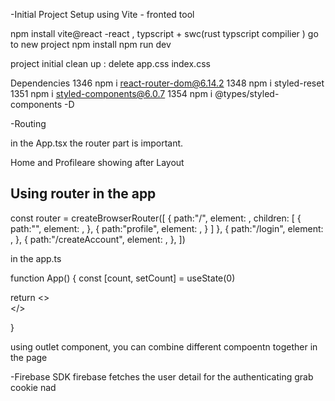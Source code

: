 
-Initial Project Setup
using Vite -  fronted tool


npm install vite@react
-react , typscript + swc(rust typscript compilier )
go to new project 
npm install
npm run dev

project initial clean up : delete app.css index.css



Dependencies 
 1346  npm i react-router-dom@6.14.2
 1348  npm i styled-reset
 1351  npm i styled-components@6.0.7
 1354  npm i @types/styled-components -D


 -Routing

 in the App.tsx  the router part is important.

Home and Profileare showing after  Layout

Using router in the app 
-

const router = createBrowserRouter([
  {
    path:"/",
    element: <Layout />,
    children: [
      {
        path:"",
        element: <Home/>,
      },
      {
        path:"profile",
        element: <Profile/>,
      }
    ]
  },
  {
    path:"/login",
    element: <Login />,
  },
  {
    path:"/createAccount",
    element: <CreateAccount />,
  },
])



in the app.ts


function App() {
   const [count, setCount] = useState(0)

  return <>
  <GlobalStyles/>
    <RouterProvider router={router} />  
  </>
  
}

using outlet component, you can combine different compoentn together in the page



-Firebase SDK 
firebase fetches the user detail for the authenticating 
grab cookie nad 